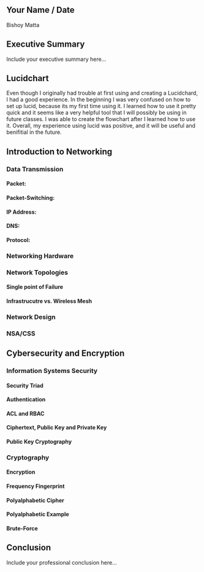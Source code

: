 ## Your Name / Date
Bishoy Matta
## Executive Summary 
Include your executive summary here...

## Lucidchart
Even though I originally had trouble at first using and creating a Lucidchard, I had a good experience. In the beginning I was very confused on how to set up lucid, because its my first time using it. I learned how to use it pretty quick and it seems like a very helpful tool that I will possibly be using in future classes. I was able to create the flowchart after I learned how to use it. Overall, my experience using lucid was positive, and it will be useful and benifitial in the future.
## Introduction to Networking

### Data Transmission
#### Packet:
#### Packet-Switching:
#### IP Address:

#### DNS:

#### Protocol:

### Networking Hardware
### Network Topologies
#### Single point of Failure
#### Infrastrucutre vs. Wireless Mesh
### Network Design
### NSA/CSS

## Cybersecurity and Encryption

### Information Systems Security

#### Security Triad
#### Authentication
#### ACL and RBAC
#### Ciphertext, Public Key and Private Key
#### Public Key Cryptography

### Cryptography
#### Encryption
#### Frequency Fingerprint
#### Polyalphabetic Cipher
#### Polyalphabetic Example

#### Brute-Force

## Conclusion
Include your professional conclusion here...

